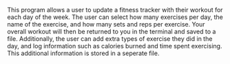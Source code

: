 This program allows a user to update a fitness tracker with their workout for each day of the week. The user can select how many exercises per day, the name of the exercise, and how many sets and reps per exercise. Your overall workout will then be returned to you in the terminal and saved to a file. Additionally, the user can add extra types of exercise they did in the day, and log information such as calories burned and time spent exercising. This additional information is stored in a seperate file. 
